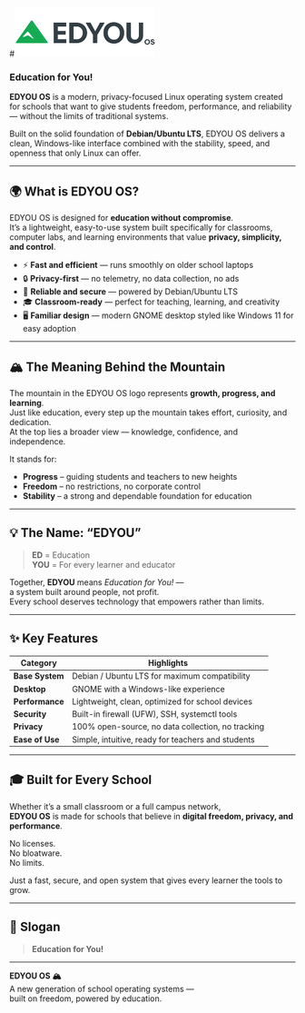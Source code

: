 #![EDYOU OS Logo](watermark.png)

### **Education for You!**

**EDYOU OS** is a modern, privacy-focused Linux operating system created for schools that want to give students freedom, performance, and reliability — without the limits of traditional systems.

Built on the solid foundation of **Debian/Ubuntu LTS**, EDYOU OS delivers a clean, Windows-like interface combined with the stability, speed, and openness that only Linux can offer.

---

## 🌍 What is EDYOU OS?

EDYOU OS is designed for **education without compromise**.  
It’s a lightweight, easy-to-use system built specifically for classrooms, computer labs, and learning environments that value **privacy, simplicity, and control**.

- ⚡ **Fast and efficient** — runs smoothly on older school laptops  
- 🔒 **Privacy-first** — no telemetry, no data collection, no ads  
- 🧱 **Reliable and secure** — powered by Debian/Ubuntu LTS  
- 🎓 **Classroom-ready** — perfect for teaching, learning, and creativity  
- 🖥️ **Familiar design** — modern GNOME desktop styled like Windows 11 for easy adoption  

---

## 🏔️ The Meaning Behind the Mountain

The mountain in the EDYOU OS logo represents **growth, progress, and learning**.  
Just like education, every step up the mountain takes effort, curiosity, and dedication.  
At the top lies a broader view — knowledge, confidence, and independence.

It stands for:
- **Progress** – guiding students and teachers to new heights  
- **Freedom** – no restrictions, no corporate control  
- **Stability** – a strong and dependable foundation for education  

---

## 💡 The Name: “EDYOU”

> **ED** = Education  
> **YOU** = For every learner and educator  

Together, **EDYOU** means *Education for You!* —  
a system built around people, not profit.  
Every school deserves technology that empowers rather than limits.

---

## ✨ Key Features

| Category | Highlights |
|-----------|-------------|
| **Base System** | Debian / Ubuntu LTS for maximum compatibility |
| **Desktop** | GNOME with a Windows-like experience |
| **Performance** | Lightweight, clean, optimized for school devices |
| **Security** | Built-in firewall (UFW), SSH, systemctl tools |
| **Privacy** | 100% open-source, no data collection, no tracking |
| **Ease of Use** | Simple, intuitive, ready for teachers and students |

---

## 🎓 Built for Every School

Whether it’s a small classroom or a full campus network,  
**EDYOU OS** is made for schools that believe in **digital freedom, privacy, and performance**.  

No licenses.  
No bloatware.  
No limits.  

Just a fast, secure, and open system that gives every learner the tools to grow.

---

## 🏁 Slogan

> **Education for You!**

---

**EDYOU OS 🏔️**  
A new generation of school operating systems —  
built on freedom, powered by education.
